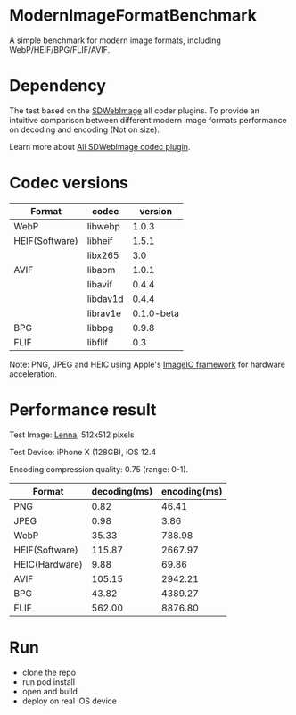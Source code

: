 # ModernImageFormatBenchmark

A simple benchmark for modern image formats, including WebP/HEIF/BPG/FLIF/AVIF.

# Dependency

The test based on the [SDWebImage](https://github.com/SDWebImage/SDWebImage) all coder plugins. To provide an intuitive comparison between different modern image formats performance on decoding and encoding (Not on size).

Learn more about [All SDWebImage codec plugin](https://github.com/SDWebImage/SDWebImage/wiki/Coder-Plugin-List).

# Codec versions

| Format         | codec         | version    |
|----------------|---------------|------------|
| WebP           | libwebp       | 1.0.3      |
| HEIF(Software) | libheif       | 1.5.1      |
|                | libx265       | 3.0        |
| AVIF           | libaom        | 1.0.1      |
|                | libavif       | 0.4.4      |
|                | libdav1d      | 0.4.4      |
|                | librav1e      | 0.1.0-beta |
| BPG            | libbpg        | 0.9.8      |
| FLIF           | libflif       | 0.3        |

Note: PNG, JPEG and HEIC using Apple's [ImageIO framework](https://developer.apple.com/documentation/imageio) for hardware acceleration.

# Performance result

Test Image: [Lenna](https://en.wikipedia.org/wiki/Lenna), 512x512 pixels

Test Device: iPhone X (128GB), iOS 12.4

Encoding compression quality: 0.75 (range: 0-1).

| Format         | decoding(ms)  | encoding(ms) |
|----------------|---------------|--------------|
| PNG            | 0.82          | 46.41        |
| JPEG           | 0.98          | 3.86         |
| WebP           | 35.33         | 788.98       |
| HEIF(Software) | 115.87        | 2667.97      |
| HEIC(Hardware) | 9.88          | 69.86        |
| AVIF           | 105.15        | 2942.21      |
| BPG            | 43.82         | 4389.27      |
| FLIF           | 562.00        | 8876.80      |

# Run

+ clone the repo
+ run pod install
+ open and build
+ deploy on real iOS device 